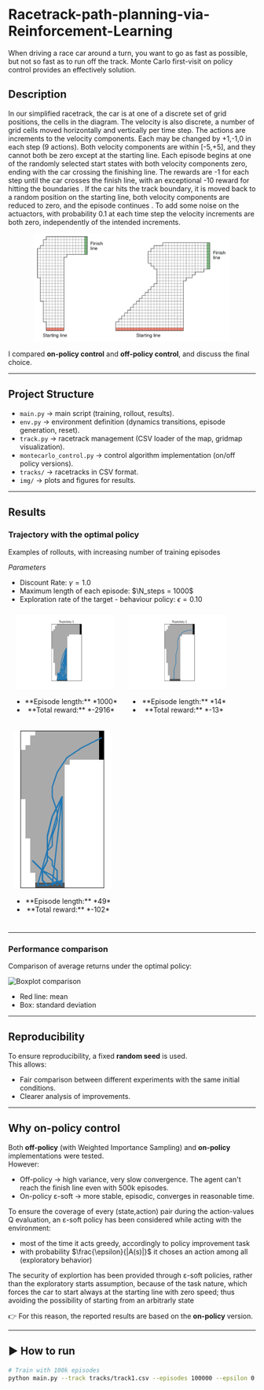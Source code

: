 # Racetrack-path-planning-via-Reinforcement-Learning
When driving a race car around a turn, you want to go as fast as possible, but not so fast as to run off the track. Monte Carlo first-visit on policy control provides an effectively solution.

## Description
In our simplified racetrack, the car is at one of a discrete set of grid positions, the cells in the diagram. The velocity is also discrete, a number of grid cells moved horizontally and vertically per time step. The actions are increments to the velocity components. Each may be changed by +1,-1,0 in each step (9 actions). Both velocity components are within [-5,+5], and they cannot both be zero except at the starting line. Each episode begins at one of the randomly selected start states with both velocity components zero, ending with the car crossing the finishing line. The rewards are -1 for each step until the car crosses the finish line, with an exceptional -10 reward for hitting the boundaries . If the car hits the track boundary, it is moved back to a random position on the starting line, both velocity components are reduced to zero, and the episode continues . To add some noise on the actuactors, with probability 0.1 at each time step the velocity increments are both zero, independently of the intended increments.

<p align="center">
  <img src="Images/right_turns.jpg" alt="A copule of right turns for the racetrack task" width="400"/>
</p>

I compared **on-policy control** and **off-policy control**, and discuss the final choice.

---

## Project Structure
- `main.py` → main script (training, rollout, results).  
- `env.py` → environment definition (dynamics transitions, episode generation, reset).  
- `track.py` → racetrack management (CSV loader of the map, gridmap visualization).  
- `montecarlo_control.py` → control algorithm implementation (on/off policy versions).  
- `tracks/` → racetracks in CSV format.  
- `img/` → plots and figures for results.  

---

## Results

### Trajectory with the optimal policy
Examples of rollouts, with increasing number of training episodes

*Parameters*
- Discount Rate: $\gamma = 1.0$
- Maximum length of each episode: $\N_steps = 1000$
- Exploration rate of the target - behaviour policy: $\epsilon = 0.10$

<p align="center">
  <figure style="display:inline-block; text-align:center; margin:10px">
    <img src="Images/5k_1000.png" alt="5000 episodes" width="200"/>
    <figcaption>
      <ul>
      <li>**Episode length:** *1000*</li>
      <li>**Total reward:** *-2916*</li>
    </ul>
    </figcaption>
  </figure>
  <figure style="display:inline-block; text-align:center; margin:10px">
    <img src="Images/15k_1000.png" alt="15000" width="200"/>
     <figcaption>
      <ul>
      <li>**Episode length:** *14*</li>
      <li>**Total reward:** *-13*</li>
    </ul>
    </figcaption>
  </figure>
  <figure style="display:inline-block; text-align:center; margin:10px">
    <img src="Images/20k_1000.png" alt="15000" width="200"/>
     <figcaption>
      <ul>
      <li>**Episode length:** *49*</li>
      <li>**Total reward:** *-102*</li>
    </ul>
    </figcaption>
  </figure>
</p>


---

### Performance comparison
Comparison of average returns under the optimal policy:

![Boxplot comparison](img/comparison_boxplot.png)

- Red line: mean  
- Box: standard deviation  

---

## Reproducibility
To ensure reproducibility, a fixed **random seed** is used.  
This allows:
- Fair comparison between different experiments with the same initial conditions.  
- Clearer analysis of improvements.  

---

## Why **on-policy control**
Both **off-policy** (with Weighted Importance Sampling) and **on-policy** implementations were tested.  
However:
- Off-policy → high variance, very slow convergence. The agent can't reach the finish line even with 500k episodes. 
- On-policy ε-soft → more stable, episodic, converges in reasonable time.
  
To ensure the coverage of every (state,action) pair during the action-values Q evaluation, an ε-soft policy has been considered while acting with the environment:
- most of the time it acts greedy, accordingly to policy improvement task
- with probability $\frac{\epsilon}{|A(s)|}$ it choses an action among all (exploratory behavior)

The security of explortion has been provided through ε-soft policies, rather than the exploratory starts assumption, because of the task nature, which forces the car to start always at the starting line with zero speed; thus avoiding the possibility of starting from an arbitrarly state


👉 For this reason, the reported results are based on the **on-policy** version.

---

## ▶️ How to run
```bash
# Train with 100k episodes
python main.py --track tracks/track1.csv --episodes 100000 --epsilon 0.1 --gamma 1.0

